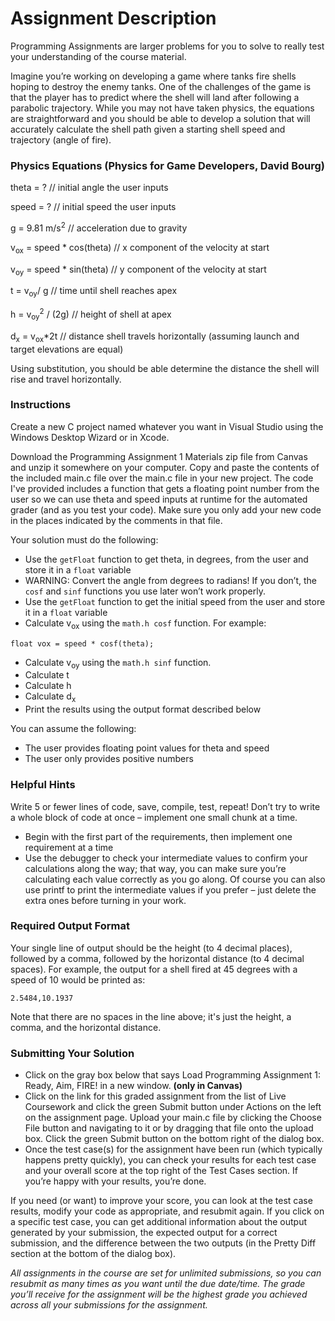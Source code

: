 # Assignment Description

Programming Assignments are larger problems for you to solve to really test your understanding of the course material.

Imagine you’re working on developing a game where tanks fire shells hoping to destroy the enemy tanks. One of the challenges of the game is that the player has to predict where the shell will land after following a parabolic trajectory. While you may not have taken physics, the equations are straightforward and you should be able to develop a solution that will accurately calculate the shell path given a starting shell speed and trajectory (angle of fire).

### Physics Equations (Physics for Game Developers, David Bourg)

theta = ?                   // initial angle the user inputs

speed = ?                   // initial speed the user inputs

g = 9.81 m/s<sup>2</sup>              // acceleration due to gravity

v<sub>ox</sub> = speed * cos(theta)    // x component of the velocity at start

v<sub>oy</sub> = speed * sin(theta)    // y component of the velocity at start

t = v<sub>oy</sub>/ g                  // time until shell reaches apex

h = v<sub>oy</sub><sup>2</sup> / (2g)             // height of shell at apex

d<sub>x</sub> = v<sub>ox</sub>*2t                 // distance shell travels horizontally (assuming launch and target elevations are equal)

Using substitution, you should be able determine the distance the shell will rise and travel horizontally.

### Instructions

Create a new C project named whatever you want in Visual Studio using the Windows Desktop Wizard or in Xcode.

Download the Programming Assignment 1 Materials zip file from Canvas and unzip it somewhere on your computer. Copy and paste the contents of the included main.c file over the main.c file in your new project. The code I've provided includes a function that gets a floating point number from the user so we can use theta and speed inputs at runtime for the automated grader (and as you test your code). Make sure you only add your new code in the places indicated by the comments in that file.

Your solution must do the following:

- Use the `getFloat` function to get theta, in degrees, from the user and store it in a `float` variable
- WARNING: Convert the angle from degrees to radians! If you don’t, the `cosf` and `sinf`    functions you use later won’t work properly.
- Use the `getFloat` function to get the initial speed from the user and store it in a `float` variable
- Calculate v<sub>ox</sub> using the `math.h cosf` function. For example:

`float vox = speed * cosf(theta);`

- Calculate v<sub>oy</sub> using the `math.h sinf` function.
- Calculate t
- Calculate h
- Calculate d<sub>x</sub>
- Print the results using the output format described below

You can assume the following:

- The user provides floating point values for theta and speed
- The user only provides positive numbers

### Helpful Hints

Write 5 or fewer lines of code, save, compile, test, repeat!  Don’t try to write a whole block of code at once – implement one small chunk at a time.

- Begin with the first part of the requirements, then implement one requirement at a time
- Use the debugger to check your intermediate values to confirm your calculations along the way; that way, you can make sure you’re calculating each value correctly as you go along. Of course you can also use printf to print the intermediate values if you prefer – just delete the extra ones before turning in your work.

### Required Output Format

Your single line of output should be the height (to 4 decimal places), followed by a comma, followed by the horizontal distance (to 4 decimal spaces). For example, the output for a shell fired at 45 degrees with a speed of 10 would be printed as:

`2.5484,10.1937`

Note that there are no spaces in the line above; it's just the height, a comma, and the horizontal distance.

### Submitting Your Solution

- Click on the gray box below that says Load Programming Assignment 1: Ready, Aim, FIRE! in a new window. **(only in Canvas)**
- Click on the link for this graded assignment from the list of Live Coursework and click the green Submit button under Actions on the left on the assignment page. Upload your main.c file by clicking the Choose File button and navigating to it or by dragging that file onto the upload box. Click the green Submit button on the bottom right of the dialog box.
- Once the test case(s) for the assignment have been run (which typically happens pretty quickly), you can check your results for each test case and your overall score at the top right of the Test Cases section. If you’re happy with your results, you’re done.

If you need (or want) to improve your score, you can look at the test case results, modify your code as appropriate, and resubmit again. If you click on a specific test case, you can get additional information about the output generated by your submission, the expected output for a correct submission, and the difference between the two outputs (in the Pretty Diff section at the bottom of the dialog box).

*All assignments in the course are set for unlimited submissions, so you can resubmit as many times as you want until the due date/time. The grade you’ll receive for the assignment will be the highest grade you achieved across all your submissions for the assignment.*
<br>

